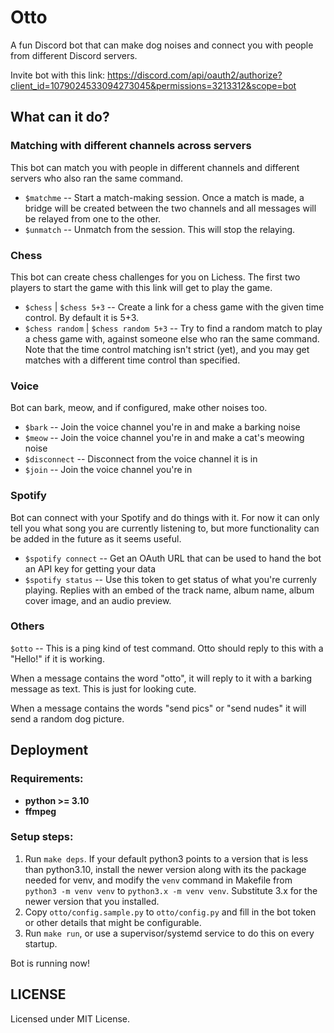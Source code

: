 # Otto

A fun Discord bot that can make dog noises and connect you with people from different Discord servers.

Invite bot with this link: https://discord.com/api/oauth2/authorize?client_id=1079024533094273045&permissions=3213312&scope=bot

## What can it do?

### Matching with different channels across servers

This bot can match you with people in different channels and different servers who also ran the same command.

- `$matchme` -- Start a match-making session. Once a match is made, a bridge will be created between the two channels and all
messages will be relayed from one to the other.
- `$unmatch` -- Unmatch from the session. This will stop the relaying.

### Chess

This bot can create chess challenges for you on Lichess. The first two players to start the game with this link will get to play the game.

- `$chess` | `$chess 5+3` -- Create a link for a chess game with the given time control. By default it is 5+3.
- `$chess random` | `$chess random 5+3` -- Try to find a random match to play a chess game with, against someone else who ran the same command.
Note that the time control matching isn't strict (yet), and you may get matches with a different time control than specified.

### Voice

Bot can bark, meow, and if configured, make other noises too.

- `$bark` -- Join the voice channel you're in and make a barking noise
- `$meow` -- Join the voice channel you're in and make a cat's meowing noise
- `$disconnect` -- Disconnect from the voice channel it is in
- `$join` -- Join the voice channel you're in

### Spotify

Bot can connect with your Spotify and do things with it. For now it can only tell you what song you are currently listening to, but more functionality
can be added in the future as it seems useful.

- `$spotify connect` -- Get an OAuth URL that can be used to hand the bot an API key for getting your data
- `$spotify status` -- Use this token to get status of what you're currenly playing. Replies with an embed of the track name, album name, album cover image, and an audio preview.

### Others

`$otto` -- This is a ping kind of test command. Otto should reply to this with a "Hello!" if it is working.

When a message contains the word "otto", it will reply to it with a barking message
as text. This is just for looking cute.

When a message contains the words "send pics" or "send nudes" it will send a random
dog picture.

## Deployment

### Requirements:

- **python >= 3.10**
- **ffmpeg**

### Setup steps:

1. Run `make deps`. If your default python3 points to a version that is less than python3.10, install the newer version along with its
the package needed for venv, and modify the `venv` command in Makefile from `python3 -m venv venv` to `python3.x -m venv venv`. Substitute 3.x for the newer version that you installed.
2. Copy `otto/config.sample.py` to `otto/config.py` and fill in the bot token or other details that might be configurable.
3. Run `make run`, or use a supervisor/systemd service to do this on every startup.

Bot is running now!

## LICENSE

Licensed under MIT License.

